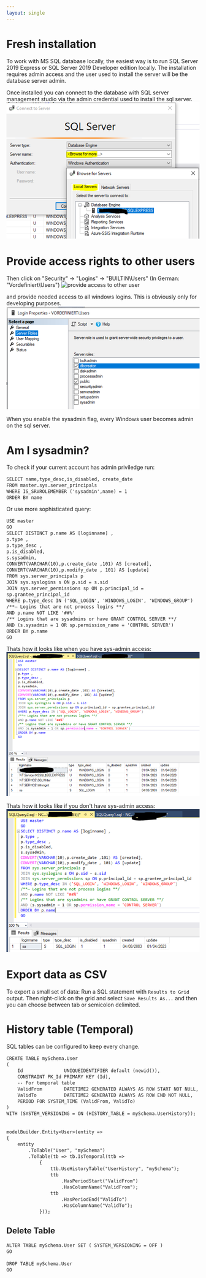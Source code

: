 ```yaml
---
layout: single
---
```


# Fresh installation
To work with MS SQL database locally, the easiest way is to run SQL Server 2019 Express or SQL Server 2019 Developer edition locally.
The installation requires admin access and the user used to install the server will be the database server admin.

Once installed you can connect to the database with SQL server management studio via the admin credential used to install the sql server.
![provide access to other user](/assets/images/software-engineering/databases/sql-server-management-studio-connect.PNG)


# Provide access rights to other users
Then click on "Security" -> "Logins" -> "BUILTIN\Users" (In German: "Vordefiniert\Users") 
![provide access to other user](/assets/images/software-engineering/databases/ssql-server-management-studio.PNG)

and provide needed access to all windows logins. This is obviously only for developing purposes.
![provide access to other user](/assets/images/software-engineering/databases/sql-server-management-studio-grant-access.PNG)

When you enable the sysadmin flag, every Windows user becomes admin on the sql server.

# Am I sysadmin?
To check if your current account has admin priviledge run: 
```
SELECT name,type_desc,is_disabled, create_date
FROM master.sys.server_principals
WHERE IS_SRVROLEMEMBER ('sysadmin',name) = 1
ORDER BY name
```

Or use more sophisticated query:
```
USE master
GO
SELECT DISTINCT p.name AS [loginname] ,
p.type ,
p.type_desc ,
p.is_disabled,
s.sysadmin,
CONVERT(VARCHAR(10),p.create_date ,101) AS [created],
CONVERT(VARCHAR(10),p.modify_date , 101) AS [update]
FROM sys.server_principals p
JOIN sys.syslogins s ON p.sid = s.sid
JOIN sys.server_permissions sp ON p.principal_id = sp.grantee_principal_id
WHERE p.type_desc IN ('SQL_LOGIN', 'WINDOWS_LOGIN', 'WINDOWS_GROUP')
/**— Logins that are not process logins **/
AND p.name NOT LIKE '##%'
/** Logins that are sysadmins or have GRANT CONTROL SERVER **/
AND (s.sysadmin = 1 OR sp.permission_name = 'CONTROL SERVER')
ORDER BY p.name
GO
```

Thats how it looks like when you have sys-admin access:
![You are admin](/assets/images/software-engineering/databases/sql-server-management-studio-check-access-admin.PNG)

Thats how it looks like if you don't have sys-admin access:
![You are admin](/assets/images/software-engineering/databases/sql-server-management-studio-check-access-admin-no.PNG)

# Export data as CSV
To export a small set of data: 
Run a SQL statement with ```Results to Grid``` output. Then right-click on the grid and select ```Save Results As...``` and then you can choose between tab or semicolon delimited.

# History table (Temporal)
SQL tables can be configured to keep every change. 

````
CREATE TABLE mySchema.User
(
    Id               UNIQUEIDENTIFIER default (newid()),
    CONSTRAINT PK_Id PRIMARY KEY (Id),
    -- For temporal table
    ValidFrom        DATETIME2 GENERATED ALWAYS AS ROW START NOT NULL,
    ValidTo          DATETIME2 GENERATED ALWAYS AS ROW END NOT NULL,
    PERIOD FOR SYSTEM_TIME (ValidFrom, ValidTo)
)
WITH (SYSTEM_VERSIONING = ON (HISTORY_TABLE = mySchema.UserHistory));


modelBuilder.Entity<User>(entity =>
{
    entity
        .ToTable("User", "mySchema")
        .ToTable(tb => tb.IsTemporal(ttb =>
            {
                ttb.UseHistoryTable("UserHistory", "mySchema");
                ttb
                    .HasPeriodStart("ValidFrom")
                    .HasColumnName("ValidFrom");
                ttb
                    .HasPeriodEnd("ValidTo")
                    .HasColumnName("ValidTo");
            }));
````

## Delete Table

````
ALTER TABLE mySchema.User SET ( SYSTEM_VERSIONING = OFF )
GO

DROP TABLE mySchema.User
GO

````